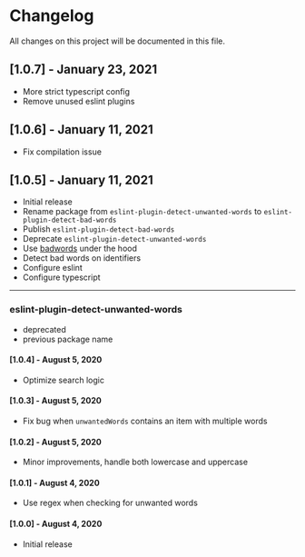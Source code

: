 # Changelog

All changes on this project will be documented in this file.

## [1.0.7] - January 23, 2021

- More strict typescript config
- Remove unused eslint plugins

## [1.0.6] - January 11, 2021

- Fix compilation issue

## [1.0.5] - January 11, 2021

- Initial release
- Rename package from `eslint-plugin-detect-unwanted-words` to `eslint-plugin-detect-bad-words`
- Publish `eslint-plugin-detect-bad-words`
- Deprecate `eslint-plugin-detect-unwanted-words`
- Use [badwords](https://github.com/MauriceButler/badwords) under the hood
- Detect bad words on identifiers
- Configure eslint
- Configure typescript

---

### eslint-plugin-detect-unwanted-words

- deprecated
- previous package name

#### [1.0.4] - August 5, 2020

- Optimize search logic

#### [1.0.3] - August 5, 2020

- Fix bug when `unwantedWords` contains an item with multiple words

#### [1.0.2] - August 5, 2020

- Minor improvements, handle both lowercase and uppercase

#### [1.0.1] - August 4, 2020

- Use regex when checking for unwanted words

#### [1.0.0] - August 4, 2020

- Initial release
